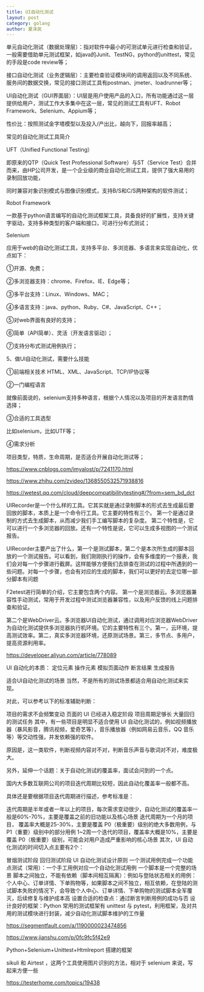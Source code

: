 ```yaml
---
title: UI自动化测试
layout: post
category: golang
author: 夏泽民
---
```

单元自动化测试（数据处理层）：指对软件中最小的可测试单元进行检查和验证，一般需要借助单元测试框架，如java的Junit、TestNG，python的unittest，常见的手段是code review等；

接口自动化测试（业务逻辑层）：主要检查验证模块间的调用返回以及不同系统、服务间的数据交换，常见的接口测试工具有postman、jmeter、loadrunner等；

UI自动化测试（GUI界面层）：UI层是用户使用产品的入口，所有功能通过这一层提供给用户，测试工作大多集中在这一层，常见的测试工具有UFT、Robot Framework、Selenium、Appium等；

性价比：按照测试金字塔模型以及投入/产出比，越向下，回报率越高；


常见的自动化测试工具简介

UFT（Unified Functional Testing）

即原来的QTP（Quick Test Professional Software）与ST（Service Test）合并而来，由HP公司开发，是一个企业级的商业自动化测试工具，提供了强大易用的录制回放功能，

同时兼容对象识别模式与图像识别模式，支持B/S和C/S两种架构的软件测试；

Robot Framework

一款基于python语言编写的自动化测试框架工具，具备良好的扩展性，支持关键字驱动，支持多种类型的客户端和接口，可进行分布式测试；

Selenium

应用于web的自动化测试工具，支持多平台、多浏览器、多语言来实现自动化，优点如下：

①开源、免费；

②多浏览器支持：chrome、Firefox、IE、Edge等；

③多平台支持：Linux、Windows、MAC；

④多语言支持：java、python、Ruby、C#、JavaScript、C++；

⑤对web界面有良好的支持；

⑥简单（API简单）、灵活（开发语言驱动）；

⑦支持分布式测试用例执行； 

 

5、做UI自动化测试，需要什么技能

①前端相关技术
HTML、XML、JavaScript、TCP/IP协议等

②一门编程语言

就像前面说的，selenium支持多种语言，根据个人情况以及项目的开发语言酌情选择；

③合适的工具选型

比如selenium，比如UTF等；

④需求分析

项目类型，特质，生命周期，是否适合开展自动化测试等；
<!-- more -->
https://www.cnblogs.com/imyalost/p/7241170.html

https://www.zhihu.com/zvideo/1368550532571938816

https://wetest.qq.com/cloud/deepcompatibilitytesting#/?from=sem_bd_dct

UIRecorder是一个什么样的工具。它其实就是通过录制脚本的形式去生成最后要回放的脚本，本质上是一个命令行工具。它主要的特性有三个。
第一个是通过录制的方式去生成脚本，从而减少我们手工编写脚本的复杂度。
第二个特性是，它可以进行一个多浏览器的回放。还有一个特性是说，它可以生成多视图的一个测试报告。

UIRecorder主要产出了什么，第一个是测试脚本，第二个是本次所生成的脚本回放的一个测试报告。可以看到，我们刚刚执行的操作，会有多维度的一个报表，我们会对每一个步骤进行截屏。这样能够方便我们去排查在测试的过程中所遇到的一些问题。对每一个步骤，也会有对应的生成的脚本，我们可以更好的去定位哪一部分脚本有问题

F2etest进行简单的介绍，它主要包含两个内容。
第一个是浏览器云。多浏览器兼容性手动测试，常用于开发过程中测试浏览器兼容性，以及用户反馈的线上问题排查和验证。
 
第二个是WebDriver云。多浏览器UI自动化测试，通过调用对应浏览器WebDriver为自动化测试提供多浏览器执行机环境。它的主要特性有三个。第一，云环境，提高测试效率。第二，真实多浏览器环境，还原测试场景。第三，多节点、多用户，提高资源利用率。

https://developer.aliyun.com/article/778089

UI 自动化的本质：
定位元素
操作元素
模拟页面动作
断言结果
生成报告

适合UI自动化测试的场景
当然，不是所有的测试场景都适合用自动化测试来实现。

对此，可以参考以下的标准辅助判断：

项目的需求不会频繁变动
页面的 UI 已经进入稳定阶段
项目周期足够长
大量回归的测试任务
其中，有一些项目是明显不适合使用 UI 自动化测试的，例如视频播放器（暴风影音，腾讯视频，爱奇艺等），音乐播放器（例如网易云音乐，QQ 音乐等）等交动性强，并发依赖强的软件。

原因是，这一类软件，判断视频内容对不对，判断音乐声音与歌词对不对，难度极大。

另外，延伸一个话题：关于自动化测试的覆盖率，面试会问到的一个点。

国内大多数互联网公司的项目迭代周期比较短，因此自动化覆盖率一般都不高。

具体还是要根据项目迭代周期进行描述，参考标准是：

迭代周期是半年或者一年以上的项目，每次需求变动很少，自动化测试的覆盖率一般是60%-70%，主要是覆盖之前的旧功能以及核心场景
迭代周期为一个月的项目， 覆盖率大概是25-30%，主要是覆盖 P0（极重要）级别的绝大多数用例，与 P1（重要）级别中的部分用例
1~2周一个迭代的项目，覆盖率大概是10%，主要是覆盖 P0（极重要）级别，可能会对用户造成严重影响的核心场景
其次，UI 自动化测试的时间切入点主要有2个：

冒烟测试阶段
回归测试阶段
UI 自动化测试设计原则
一个测试用例完成一个功能点测试（常用）：一个手工用例对应一个自动化测试用例
一个脚本是一个完整的场景
脚本之间独立，不能有依赖（脚本间相互隔离）：例如与登陆状态相关的用例：个人中心、订单详情、下单购物等，如果脚本之间不独立，相互依赖，在登陆的测试脚本失败的情况下，会导致个人中心、订单详情、下单购物的测试脚本全军覆灭，后续修复与维护成本高
设置合适的检查点：通过断言判断用例的成功与否
设计良好的框架：Python 常用的测试框架有 unittest 与 pytest，利用框架，及对共用的测试模块进行封装，减少自动化测试脚本维护的工作量

https://segmentfault.com/a/1190000023474856

https://www.jianshu.com/p/0fc9fc5f42e9

 Python+Selenium+Unittest+Htmlreport 搭建的框架
 
 sikuli 和 Airtest ，这两个工具使用图片识别的方法，相对于 selenium 来说，写起来方便一些
 
 https://testerhome.com/topics/19438
 
 
